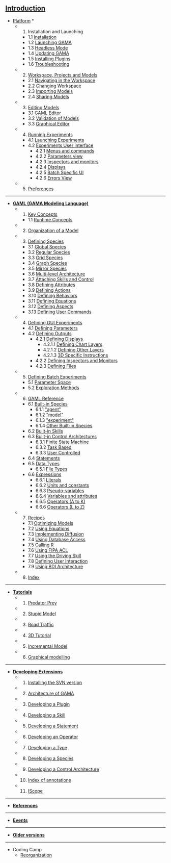 **[Introduction](G__Overview)**
---
  * [Platform](G__Platform) *
    * 1. Installation and Launching
      * 1.1 [Installation](G__Installation)
      * 1.2 [Launching GAMA](G__Launching)
      * 1.3 [Headless Mode](G__Headless)
      * 1.4 [Updating GAMA](G__Updating)
      * 1.5 [Installing Plugins](G__InstallingPlugins)
      * 1.6 [Troubleshooting](G__Troubleshooting)
    * 2. [Workspace, Projects and Models](G__Workspace)
      * 2.1 [Navigating in the Workspace](G__NavigatingWorkspace)
      * 2.2 [Changing Workspace](G__ChangingWorkspace)
      * 2.3 [Importing Models](G__ImportingModels)
      * 2.4 [Sharing Models](G__SharingModels)
    * 3. [Editing Models](G__EditingModels)
      * 3.1 [GAML Editor](G__GamlEditor)
      * 3.2 [Validation of Models](G__ValidationOfModels)
      * 3.3 [Graphical Editor](G__GraphicalEditor)
    * 4. [Running Experiments](G__RunningExperiments)
      * 4.1 [Launching Experiments](G__LaunchingExperiments)
      * 4.2 [Experiments User interface](G__ExperimentsUserInterface)
        * 4.2.1 [Menus and commands](G__MenusAndCommands)
        * 4.2.2 [Parameters view](G__ParametersView)
        * 4.2.3 [Inspectors and monitors](G__InspectorsAndMonitors)
        * 4.2.4 [Displays](G__Displays)
        * 4.2.5 [Batch Specific UI](G__BatchSpecific)
        * 4.2.6 [Errors View](G__ErrorsView)
    * 5. [Preferences](G__Preferences)
---

  * **[GAML (GAMA Modeling Language)](G__GamlLanguage)**
    * 1. [Key Concepts](G__KeyConcepts)
      * 1.1 [Runtime Concepts](G__RuntimeConcepts)
    * 2. [Organization of a Model](G__OrganizationModel)
    * 3. [Defining Species](G__DefiningSpecies)
      * 3.1 [Global Species](G__GlobalSpecies)
      * 3.2 [Regular Species](G__RegularSpecies)
      * 3.3 [Grid Species](G__GridSpecies)
      * 3.4 [Graph Species](G__GraphSpecies)
      * 3.5 [Mirror Species](G__MirrorSpecies)
      * 3.6 [Multi-level Architecture](G__MultiLevel)
      * 3.7 [Attaching Skills and Control](G__SkillsAndControl)
      * 3.8 [Defining Attributes](G__DefiningAttributes)
      * 3.9 [Defining Actions](G__DefiningActions)
      * 3.10 [Defining Behaviors](G__DefiningBehaviors)
      * 3.11 [Defining Equations](G__DefiningEquations)
      * 3.12 [Defining Aspects](G__DefiningAspects)
      * 3.13 [Defining User Commands](G__DefiningUserCommands)
    * 4. [Defining GUI Experiments](G__DefiningExperiments)
      * 4.1 [Defining Parameters](G__DefiningParameters)
      * 4.2 [Defining Outputs](G__DefiningOutputs)
        * 4.2.1 [Defining Displays](G__DefiningDisplays)
          * 4.2.1.1 [Defining Chart Layers](G__DefiningChartLayers)
          * 4.2.1.2 [Defining Other Layers](G__DefiningOtherLayers)
          * 4.2.1.3 [3D Specific Instructions](G__3DSpecificInstructions)
        * 4.2.2 [Defining Inspectors and Monitors](G__DefiningMonitorsAndInspectors)
        * 4.2.3 [Defining Files](G__DefiningFiles)
    * 5. [Defining Batch Experiments](G__BatchExperiments)
      * 5.1 [Parameter Space](G__ParameterSpace)
      * 5.2 [Exploration Methods](G__ExplorationMethods)
    * 6. [GAML Reference](G__GamlReference)
      * 6.1 [Built-in Species](G__BuiltInSpecies)
        * 6.1.1 ["agent"](G__AgentBuiltInSpecies)
        * 6.1.2 ["model"](G__ModelBuiltInSpecies)
        * 6.1.3 ["experiment"](G__ExperimentBuiltInSpecies)
        * 6.1.4 [Other Built-in Species](G__OtherBuiltInSpecies)
      * 6.2 [Built-in Skills](G__BuiltInSkills)
      * 6.3 [Built-in Control Architectures](G__BuiltInControlArchitectures)
        * 6.3.1 [Finite State Machine](G__FiniteStateMachine)
        * 6.3.2 [Task Based](G__TaskBased)
        * 6.3.3 [User Controlled](G__UserControlled)
      * 6.4 [Statements](G__Statements)
      * 6.5 [Data Types](G__DataTypes)
        * 6.5.1 [File Types](G__FileTypes)
      * 6.6 [Expressions](G__Expressions)
        * 6.6.1 [Literals](G__Literals)
        * 6.6.2 [Units and constants](G__UnitsAndConstants)
        * 6.6.3 [Pseudo-variables](G__PseudoVariables)
        * 6.6.4 [Variables and attributes](G__VariablesAndAttributes)
        * 6.6.5 [Operators (A to K)](G__OperatorsAK)
        * 6.6.6 [Operators (L to Z)](G__OperatorsLZ)
    * 7. [Recipes](G__Recipes)
      * 7.1 [Optimizing Models](G__OptimizingModels)
      * 7.2 [Using Equations](G__UsingEquations)
      * 7.3 [Implementing Diffusion](G__Diffusion)
      * 7.4 [Using Database Access](G__UsingDatabase)
      * 7.5 [Calling R](G__CallingR)
      * 7.6 [Using FIPA ACL](G__UsingFIPAACL)
      * 7.7 [Using the Driving Skill](G__UsingDringSkill)
      * 7.8 [Defining User Interaction](G__DefininUserInteraction)
      * 7.9 [Using BDI Architecture](G__UsingBDI)
    * 8. [Index](G__Index)
---

  * **[Tutorials](G__Tutorials)**
    * 1. [Predator Prey](Tutorial__PredatorPreyTutorial)
    * 2. [Stupid Model](Tutorial__StupidModelTutorial)
    * 3. [Road Traffic](Tutorial__RoadTrafficTutorial)
    * 4. [3D Tutorial](Tutorial__ThreeDTutorial)
    * 5. [Incremental Model](Tutorial__IncrementalTutorial)
    * 6. [Graphical modelling](Tutorial__GraphicModelling)
---

  * **[Developing Extensions](G__DevelopingExtensions)**
    * 1. [Installing the SVN version](G__InstallingSvnVersion)
    * 2. [Architecture of GAMA](G__GamaArchitecture)
    * 3. [Developing a Plugin](G__DevelopingPlugins)
    * 4. [Developing a Skill](G__DevelopingSkills)
    * 5. [Developing a Statement](G__DevelopingStatements)
    * 6. [Developing an Operator](G__DevelopingOperators)
    * 7. [Developing a Type](G__DevelopingTypes)
    * 8. [Developing a Species](G__DevelopingSpecies)
    * 9. [Developing a Control Architecture](G__DevelopingControlArchitectures)
    * 10. [Index of annotations](G__DevelopingIndexAnnotations)
    * 11. [IScope](G__DevelopingIScope)
---

  * **[References](G__References)**
---

  * **[Events](G__Events)**
---

  * **[Older versions](G__OlderVersions)**
---

  * Coding Camp
    * [Reorganization](Reorganization)